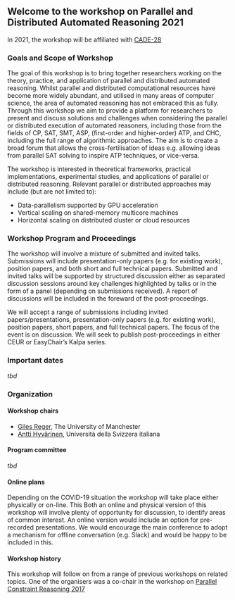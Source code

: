 ## Welcome to the workshop on Parallel and Distributed Automated Reasoning 2021

In 2021, the workshop will be affiliated with [CADE-28](https://www.cs.cmu.edu/~mheule/CADE28/)

### Goals and Scope of Workshop

The goal of this workshop is to bring together researchers working on the theory, practice, and application of parallel and distributed automated reasoning. Whilst parallel and distributed computational resources have become more widely abundant, and utilised in many areas of computer science, the area of automated reasoning has not embraced this as fully. Through this workshop we aim to provide a platform for researchers to present and discuss solutions and challenges when considering the parallel or distributed execution of automated reasoners, including those from the fields of CP, SAT, SMT, ASP, (first-order and higher-order) ATP, and CHC, including the full range of algorithmic approaches. The aim is to create a broad forum that allows the cross-fertilisation of ideas e.g. allowing ideas from parallel SAT solving to inspire ATP techniques, or vice-versa.

The workshop is interested in theoretical frameworks, practical implementations, experimental studies, and applications of parallel or distributed reasoning. Relevant parallel or distributed approaches may include (but are not limited to):

 - Data-parallelism supported by GPU acceleration
 - Vertical scaling on shared-memory multicore machines
 - Horizontal scaling on distributed cluster or cloud resources

### Workshop Program and Proceedings

The workshop will involve a mixture of submitted and invited talks. Submissions will include presentation-only papers (e.g. for existing work), position papers, and both short and full technical papers. Submitted and invited talks will be supported by structured discussion either as separated discussion sessions around key challenges highlighted by talks or in the form of a panel (depending on submissions received). A report of discussions will be included in the foreward of the post-proceedings.

We will accept a range of submissions including invited papers/presentations, presentation-only papers (e.g. for existing work), position papers, short papers, and full technical papers. The focus of the event is on discussion. We will seek to publish post-proceedings in either CEUR or EasyChair’s Kalpa series.

### Important dates

*tbd*

### Organization

#### Workshop chairs

- [Giles Reger](http://www.cs.man.ac.uk/~regerg/), The University of Manchester
- [Antti Hyvärinen](https://www.inf.usi.ch/postdoc/hyvarinen/), Università della Svizzera italiana

#### Program committee

*tbd*

#### Online plans

Depending on the COVID-19 situation the workshop will take place either physically or on-line.  This   Both an online and physical version of this workshop will involve plenty of opportunity for discussion, to identify areas of common interest. An online version would include an option for pre-recorded presentations. We would encourage the main conference to adopt a mechanism for offline conversation (e.g. Slack) and would be happy to be included in this.

#### Workshop history

This workshop will follow on from a range of previous workshops on related topics.  One of the organisers was a co-chair in the workshop on [Parallel Constraint Reasoning 2017](http://pcr17.inf.usi.ch)



